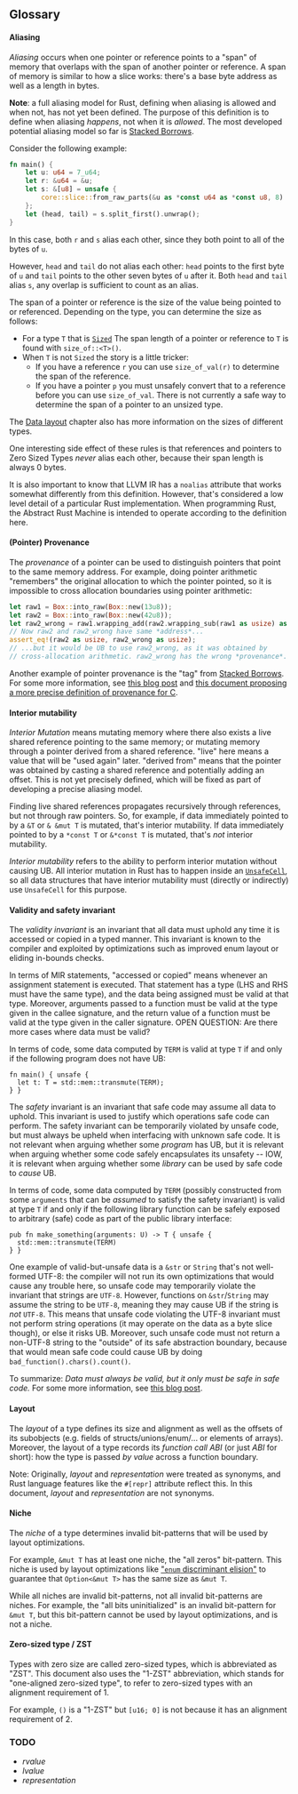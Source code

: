 ## Glossary

#### Aliasing

*Aliasing* occurs when one pointer or reference points to a "span" of memory
that overlaps with the span of another pointer or reference. A span of memory is
similar to how a slice works: there's a base byte address as well as a length in
bytes.

**Note**: a full aliasing model for Rust, defining when aliasing is allowed
and when not, has not yet been defined. The purpose of this definition is to
define when aliasing *happens*, not when it is *allowed*. The most developed
potential aliasing model so far is [Stacked Borrows][stacked-borrows].

Consider the following example:

```rust
fn main() {
    let u: u64 = 7_u64;
    let r: &u64 = &u;
    let s: &[u8] = unsafe {
        core::slice::from_raw_parts(&u as *const u64 as *const u8, 8)
    };
    let (head, tail) = s.split_first().unwrap();
}
```

In this case, both `r` and `s` alias each other, since they both point to all of
the bytes of `u`.

However, `head` and `tail` do not alias each other: `head` points to the first
byte of `u` and `tail` points to the other seven bytes of `u` after it. Both `head`
and `tail` alias `s`, any overlap is sufficient to count as an alias.

The span of a pointer or reference is the size of the value being pointed to or referenced.
Depending on the type, you can determine the size as follows:

* For a type `T` that is [`Sized`](https://doc.rust-lang.org/core/marker/trait.Sized.html)
  The span length of a pointer or reference to `T` is found with `size_of::<T>()`.
* When `T` is not `Sized` the story is a little tricker:
  * If you have a reference `r` you can use `size_of_val(r)` to determine the
    span of the reference.
  * If you have a pointer `p` you must unsafely convert that to a reference before
    you can use `size_of_val`. There is not currently a safe way to determine the
    span of a pointer to an unsized type.

The [Data layout](./layout.md) chapter also has more information on the sizes of different types.

One interesting side effect of these rules is that references and pointers to
Zero Sized Types _never_ alias each other, because their span length is always 0
bytes.

It is also important to know that LLVM IR has a `noalias` attribute that works
somewhat differently from this definition. However, that's considered a low
level detail of a particular Rust implementation. When programming Rust, the
Abstract Rust Machine is intended to operate according to the definition here.

#### (Pointer) Provenance

The *provenance* of a pointer can be used to distinguish pointers that point to the same memory address.
For example, doing pointer arithmetic "remembers" the original allocation to which the pointer pointed, so it is impossible to cross allocation boundaries using pointer arithmetic:

```rust
let raw1 = Box::into_raw(Box::new(13u8));
let raw2 = Box::into_raw(Box::new(42u8));
let raw2_wrong = raw1.wrapping_add(raw2.wrapping_sub(raw1 as usize) as usize);
// Now raw2 and raw2_wrong have same *address*...
assert_eq!(raw2 as usize, raw2_wrong as usize);
// ...but it would be UB to use raw2_wrong, as it was obtained by
// cross-allocation arithmetic. raw2_wrong has the wrong *provenance*.
```

Another example of pointer provenance is the "tag" from [Stacked Borrows][stacked-borrows].
For some more information, see [this blog post](https://www.ralfj.de/blog/2018/07/24/pointers-and-bytes.html) and [this document proposing a more precise definition of provenance for C](http://www.open-std.org/jtc1/sc22/wg14/www/docs/n2364.pdf).

#### Interior mutability

*Interior Mutation* means mutating memory where there also exists a live shared reference pointing to the same memory; or mutating memory through a pointer derived from a shared reference.
"live" here means a value that will be "used again" later.
"derived from" means that the pointer was obtained by casting a shared reference and potentially adding an offset.
This is not yet precisely defined, which will be fixed as part of developing a precise aliasing model.

Finding live shared references propagates recursively through references, but not through raw pointers.
So, for example, if data immediately pointed to by a `&T` or `& &mut T` is mutated, that's interior mutability.
If data immediately pointed to by a `*const T` or `&*const T` is mutated, that's *not* interior mutability.

*Interior mutability* refers to the ability to perform interior mutation without causing UB.
All interior mutation in Rust has to happen inside an [`UnsafeCell`](https://doc.rust-lang.org/core/cell/struct.UnsafeCell.html), so all data structures that have interior mutability must (directly or indirectly) use `UnsafeCell` for this purpose.

#### Validity and safety invariant

The *validity invariant* is an invariant that all data must uphold any time it is accessed or copied in a typed manner.
This invariant is known to the compiler and exploited by optimizations such as improved enum layout or eliding in-bounds checks.

In terms of MIR statements, "accessed or copied" means whenever an assignment statement is executed.
That statement has a type (LHS and RHS must have the same type), and the data being assigned must be valid at that type.
Moreover, arguments passed to a function must be valid at the type given in the callee signature, and the return value of a function must be valid at the type given in the caller signature.
OPEN QUESTION: Are there more cases where data must be valid?

In terms of code, some data computed by `TERM` is valid at type `T` if and only if the following program does not have UB:
```rust,ignore
fn main() { unsafe {
  let t: T = std::mem::transmute(TERM);
} }
```

The *safety* invariant is an invariant that safe code may assume all data to uphold.
This invariant is used to justify which operations safe code can perform.
The safety invariant can be temporarily violated by unsafe code, but must always be upheld when interfacing with unknown safe code.
It is not relevant when arguing whether some *program* has UB, but it is relevant when arguing whether some code safely encapsulates its unsafety -- IOW, it is relevant when arguing whether some *library* can be used by safe code to *cause* UB.

In terms of code, some data computed by `TERM` (possibly constructed from some `arguments` that can be *assumed* to satisfy the safety invariant) is valid at type `T` if and only if the following library function can be safely exposed to arbitrary (safe) code as part of the public library interface:
```rust,ignore
pub fn make_something(arguments: U) -> T { unsafe {
  std::mem::transmute(TERM)
} }
```

One example of valid-but-unsafe data is a `&str` or `String` that's not well-formed UTF-8: the compiler will not run its own optimizations that would cause any trouble here, so unsafe code may temporarily violate the invariant that strings are `UTF-8`.
However, functions on `&str`/`String` may assume the string to be `UTF-8`, meaning they may cause UB if the string is *not* `UTF-8`.
This means that unsafe code violating the UTF-8 invariant must not perform string operations (it may operate on the data as a byte slice though), or else it risks UB.
Moreover, such unsafe code must not return a non-UTF-8 string to the "outside" of its safe abstraction boundary, because that would mean safe code could cause UB by doing `bad_function().chars().count()`.

To summarize: *Data must always be valid, but it only must be safe in safe code.*
For some more information, see [this blog post](https://www.ralfj.de/blog/2018/08/22/two-kinds-of-invariants.html).

#### Layout

The *layout* of a type defines its size and alignment as well as the offsets of its subobjects (e.g. fields of structs/unions/enum/... or elements of arrays).
Moreover, the layout of a type records its *function call ABI* (or just *ABI* for short): how the type is passed *by value* across a function boundary.

Note: Originally, *layout* and *representation* were treated as synonyms, and Rust language features like the `#[repr]` attribute reflect this. 
In this document, *layout* and *representation* are not synonyms.

#### Niche

The *niche* of a type determines invalid bit-patterns that will be used by layout optimizations.

For example, `&mut T` has at least one niche, the "all zeros" bit-pattern. This
niche is used by layout optimizations like ["`enum` discriminant
elision"](layout/enums.html#discriminant-elision-on-option-like-enums) to
guarantee that `Option<&mut T>` has the same size as `&mut T`.

While all niches are invalid bit-patterns, not all invalid bit-patterns are
niches. For example, the "all bits uninitialized" is an invalid bit-pattern for
`&mut T`, but this bit-pattern cannot be used by layout optimizations, and is not a
niche.

#### Zero-sized type / ZST

Types with zero size are called zero-sized types, which is abbreviated as "ZST".
This document also uses the "1-ZST" abbreviation, which stands for "one-aligned
zero-sized type", to refer to zero-sized types with an alignment requirement of 1. 

For example, `()` is a "1-ZST" but `[u16; 0]` is not because it has an alignment
requirement of 2.

### TODO

* *rvalue*
* *lvalue*
* *representation*

[stacked-borrows]: https://github.com/rust-lang/unsafe-code-guidelines/blob/master/wip/stacked-borrows.md
